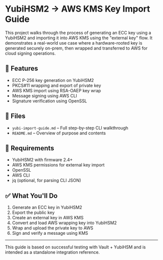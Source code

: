 # YubiHSM2 → AWS KMS Key Import Guide

This project walks through the process of generating an ECC key using a YubiHSM2 and importing it into AWS KMS using the "external key" flow. It demonstrates a real-world use case where a hardware-rooted key is generated securely on-prem, then wrapped and transferred to AWS for cloud signing operations.

## 🔐 Features

- ECC P-256 key generation on YubiHSM2
- PKCS#11 wrapping and export of private key
- AWS KMS import using RSA-OAEP key wrap
- Message signing using AWS CLI
- Signature verification using OpenSSL

## 📂 Files

- `yubi-import-guide.md` – Full step-by-step CLI walkthrough
- `README.md` – Overview of purpose and contents

## 🧪 Requirements

- YubiHSM2 with firmware 2.4+
- AWS KMS permissions for external key import
- OpenSSL
- AWS CLI
- jq (optional, for parsing CLI JSON)

## ✅ What You'll Do

1. Generate an ECC key in YubiHSM2
2. Export the public key
3. Create an external key in AWS KMS
4. Convert and load AWS wrapping key into YubiHSM2
5. Wrap and upload the private key to AWS
6. Sign and verify a message using KMS

---

This guide is based on successful testing with Vault + YubiHSM and is intended as a standalone integration reference.
